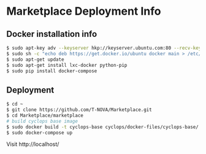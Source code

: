 # Marketplace Deployment Info

## Docker installation info

```sh
$ sudo apt-key adv --keyserver hkp://keyserver.ubuntu.com:80 --recv-keys 36A1D7869245C8950F966E92D8576A8BA88D21E9
$ sudo sh -c "echo deb https://get.docker.io/ubuntu docker main > /etc/apt/sources.list.d/docker.list"
$ sudo apt-get update
$ sudo apt-get install lxc-docker python-pip
$ sudo pip install docker-compose
```

## Deployment

```sh
$ cd ~
$ git clone https://github.com/T-NOVA/Marketplace.git
$ cd Marketplace/marketplace
# build cyclops base image
$ sudo docker build -t cyclops-base cyclops/docker-files/cyclops-base/.
$ sudo docker-compose up
```

Visit http://localhost/
